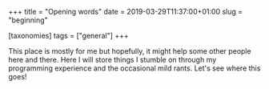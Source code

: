 +++
title = "Opening words"
date = 2019-03-29T11:37:00+01:00
slug = "beginning"

[taxonomies]
tags = ["general"]
+++

This place is mostly for me but hopefully, it might help some other people here and there. Here I will store things I stumble on through my programming experience and the occasional mild rants.
Let's see where this goes!